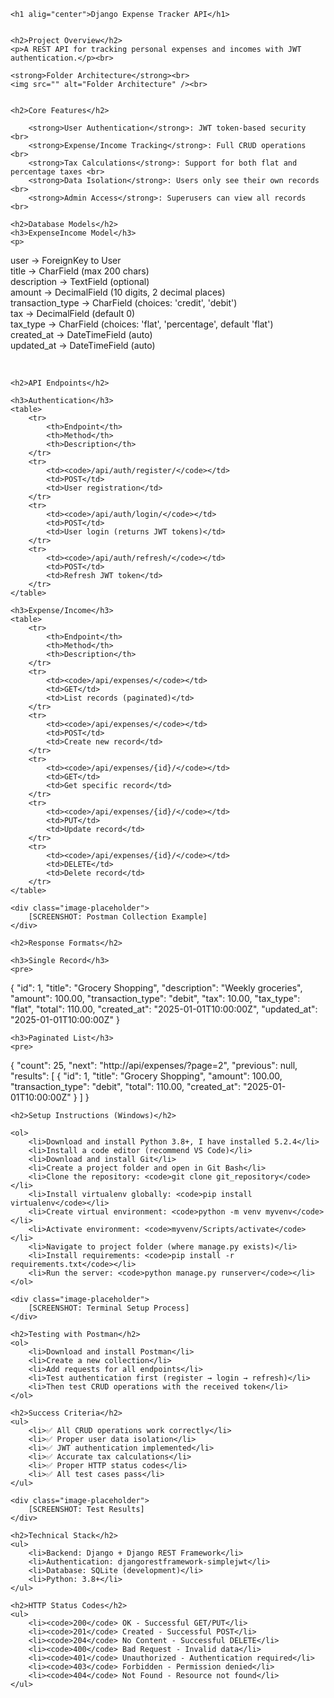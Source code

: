 <div>

    <h1 alig="center">Django Expense Tracker API</h1>

    
    <h2>Project Overview</h2>
    <p>A REST API for tracking personal expenses and incomes with JWT authentication.</p><br>
    
    <strong>Folder Architecture</strong><br>
    <img src="" alt="Folder Architecture" /><br>

    
    <h2>Core Features</h2>

        <strong>User Authentication</strong>: JWT token-based security <br>
        <strong>Expense/Income Tracking</strong>: Full CRUD operations <br>
        <strong>Tax Calculations</strong>: Support for both flat and percentage taxes <br>
        <strong>Data Isolation</strong>: Users only see their own records <br>
        <strong>Admin Access</strong>: Superusers can view all records <br>
    
    <h2>Database Models</h2>
    <h3>ExpenseIncome Model</h3>
    <p>
user → ForeignKey to User <br>
title → CharField (max 200 chars) <br>
description → TextField (optional) <br>
amount → DecimalField (10 digits, 2 decimal places) <br>
transaction_type → CharField (choices: 'credit', 'debit') <br>
tax → DecimalField (default 0)<br>
tax_type → CharField (choices: 'flat', 'percentage', default 'flat') <br>
created_at → DateTimeField (auto)<br>
updated_at → DateTimeField (auto)<br>
    </p><br>
    
    <h2>API Endpoints</h2>
    
    <h3>Authentication</h3>
    <table>
        <tr>
            <th>Endpoint</th>
            <th>Method</th>
            <th>Description</th>
        </tr>
        <tr>
            <td><code>/api/auth/register/</code></td>
            <td>POST</td>
            <td>User registration</td>
        </tr>
        <tr>
            <td><code>/api/auth/login/</code></td>
            <td>POST</td>
            <td>User login (returns JWT tokens)</td>
        </tr>
        <tr>
            <td><code>/api/auth/refresh/</code></td>
            <td>POST</td>
            <td>Refresh JWT token</td>
        </tr>
    </table>
    
    <h3>Expense/Income</h3>
    <table>
        <tr>
            <th>Endpoint</th>
            <th>Method</th>
            <th>Description</th>
        </tr>
        <tr>
            <td><code>/api/expenses/</code></td>
            <td>GET</td>
            <td>List records (paginated)</td>
        </tr>
        <tr>
            <td><code>/api/expenses/</code></td>
            <td>POST</td>
            <td>Create new record</td>
        </tr>
        <tr>
            <td><code>/api/expenses/{id}/</code></td>
            <td>GET</td>
            <td>Get specific record</td>
        </tr>
        <tr>
            <td><code>/api/expenses/{id}/</code></td>
            <td>PUT</td>
            <td>Update record</td>
        </tr>
        <tr>
            <td><code>/api/expenses/{id}/</code></td>
            <td>DELETE</td>
            <td>Delete record</td>
        </tr>
    </table>
    
    <div class="image-placeholder">
        [SCREENSHOT: Postman Collection Example]
    </div>
    
    <h2>Response Formats</h2>
    
    <h3>Single Record</h3>
    <pre>
{
    "id": 1,
    "title": "Grocery Shopping",
    "description": "Weekly groceries",
    "amount": 100.00,
    "transaction_type": "debit",
    "tax": 10.00,
    "tax_type": "flat",
    "total": 110.00,
    "created_at": "2025-01-01T10:00:00Z",
    "updated_at": "2025-01-01T10:00:00Z"
}
    </pre>
    
    <h3>Paginated List</h3>
    <pre>
{
    "count": 25,
    "next": "http://api/expenses/?page=2",
    "previous": null,
    "results": [
        {
            "id": 1,
            "title": "Grocery Shopping",
            "amount": 100.00,
            "transaction_type": "debit",
            "total": 110.00,
            "created_at": "2025-01-01T10:00:00Z"
        }
    ]
}
    </pre>
    
    <h2>Setup Instructions (Windows)</h2>
    
    <ol>
        <li>Download and install Python 3.8+, I have installed 5.2.4</li>
        <li>Install a code editor (recommend VS Code)</li>
        <li>Download and install Git</li>
        <li>Create a project folder and open in Git Bash</li>
        <li>Clone the repository: <code>git clone git_repository</code></li>
        <li>Install virtualenv globally: <code>pip install virtualenv</code></li>
        <li>Create virtual environment: <code>python -m venv myvenv</code></li>
        <li>Activate environment: <code>myvenv/Scripts/activate</code></li>
        <li>Navigate to project folder (where manage.py exists)</li>
        <li>Install requirements: <code>pip install -r requirements.txt</code></li>
        <li>Run the server: <code>python manage.py runserver</code></li>
    </ol>
    
    <div class="image-placeholder">
        [SCREENSHOT: Terminal Setup Process]
    </div>
    
    <h2>Testing with Postman</h2>
    <ol>
        <li>Download and install Postman</li>
        <li>Create a new collection</li>
        <li>Add requests for all endpoints</li>
        <li>Test authentication first (register → login → refresh)</li>
        <li>Then test CRUD operations with the received token</li>
    </ol>
    
    <h2>Success Criteria</h2>
    <ul>
        <li>✅ All CRUD operations work correctly</li>
        <li>✅ Proper user data isolation</li>
        <li>✅ JWT authentication implemented</li>
        <li>✅ Accurate tax calculations</li>
        <li>✅ Proper HTTP status codes</li>
        <li>✅ All test cases pass</li>
    </ul>
    
    <div class="image-placeholder">
        [SCREENSHOT: Test Results]
    </div>
    
    <h2>Technical Stack</h2>
    <ul>
        <li>Backend: Django + Django REST Framework</li>
        <li>Authentication: djangorestframework-simplejwt</li>
        <li>Database: SQLite (development)</li>
        <li>Python: 3.8+</li>
    </ul>
    
    <h2>HTTP Status Codes</h2>
    <ul>
        <li><code>200</code> OK - Successful GET/PUT</li>
        <li><code>201</code> Created - Successful POST</li>
        <li><code>204</code> No Content - Successful DELETE</li>
        <li><code>400</code> Bad Request - Invalid data</li>
        <li><code>401</code> Unauthorized - Authentication required</li>
        <li><code>403</code> Forbidden - Permission denied</li>
        <li><code>404</code> Not Found - Resource not found</li>
    </ul>

</div>